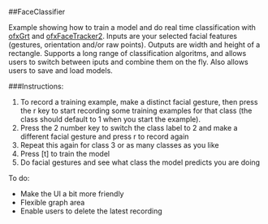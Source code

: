 ##FaceClassifier

 Example showing how to train a model and do real time classification with [ofxGrt](https://github.com/nickgillian/ofxGrt) and [ofxFaceTracker2](https://github.com/HalfdanJ/ofxFaceTracker2).
 Inputs are your selected facial features (gestures, orientation and/or raw points). Outputs are width and height of a rectangle. 
Supports a long range of classification algoritms, and allows users to switch between iputs and combine them on the fly. 
Also allows users to save and load models.
 
 
###Instructions:
1. To record a training example, make a distinct facial gesture, then press the r key to start recording some training examples for that class (the class should default to 1 when you start the example). 
2. Press the 2 number key to switch the class label to 2 and make a different facial gesture and press r to record again
3. Repeat this again for class 3 or as many classes as you like
4. Press [t] to train the model
5. Do facial gestures and see what class the model predicts you are doing 


To do:
- Make the UI a bit more friendly
- Flexible graph area
- Enable users to delete the latest recording